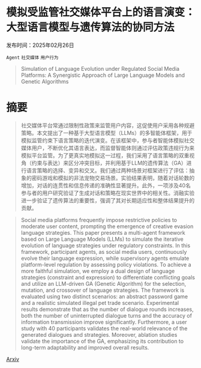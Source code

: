 # 模拟受监管社交媒体平台上的语言演变：大型语言模型与遗传算法的协同方法

发布时间：2025年02月26日

`Agent` `社交媒体` `用户行为`

> Simulation of Language Evolution under Regulated Social Media Platforms: A Synergistic Approach of Large Language Models and Genetic Algorithms

# 摘要

> 社交媒体平台常通过限制性政策来监管用户内容，这促使用户采用各种规避策略。本文提出了一种基于大型语言模型（LLMs）的多智能体框架，用于模拟监管约束下语言策略的迭代演变。在该框架中，参与者智能体模拟社交媒体用户，不断优化其语言表达，而监督智能体则通过评估政策违规行为来模拟平台监管。为了更真实地模拟这一过程，我们采用了语言策略的双重视角（约束与表达）来区分冲突目标，并利用基于LLM的遗传算法（GA）进行语言策略的选择、变异和交叉。我们通过两种场景对框架进行了评估：抽象的密码游戏和模拟的非法宠物交易场景。实验结果表明，随着对话轮数的增加，对话的连贯性和信息传递的准确性显著提升。此外，一项涉及40名参与者的用户研究验证了生成对话和策略在现实世界中的相关性。消融实验进一步验证了遗传算法的重要性，强调了其对长期适应性和整体结果提升的贡献。

> Social media platforms frequently impose restrictive policies to moderate user content, prompting the emergence of creative evasion language strategies. This paper presents a multi-agent framework based on Large Language Models (LLMs) to simulate the iterative evolution of language strategies under regulatory constraints. In this framework, participant agents, as social media users, continuously evolve their language expression, while supervisory agents emulate platform-level regulation by assessing policy violations. To achieve a more faithful simulation, we employ a dual design of language strategies (constraint and expression) to differentiate conflicting goals and utilize an LLM-driven GA (Genetic Algorithm) for the selection, mutation, and crossover of language strategies. The framework is evaluated using two distinct scenarios: an abstract password game and a realistic simulated illegal pet trade scenario. Experimental results demonstrate that as the number of dialogue rounds increases, both the number of uninterrupted dialogue turns and the accuracy of information transmission improve significantly. Furthermore, a user study with 40 participants validates the real-world relevance of the generated dialogues and strategies. Moreover, ablation studies validate the importance of the GA, emphasizing its contribution to long-term adaptability and improved overall results.

[Arxiv](https://arxiv.org/abs/2502.19193)